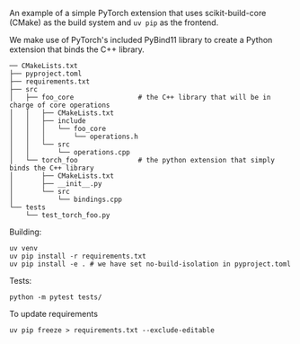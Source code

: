 
An example of a simple PyTorch extension that uses scikit-build-core (CMake) as the build system and `uv pip` as the frontend.

We make use of PyTorch's included PyBind11 library to create a Python extension that binds the C++ library.

```
── CMakeLists.txt
├── pyproject.toml
├── requirements.txt
├── src
│   ├── foo_core                # the C++ library that will be in charge of core operations
│   │   ├── CMakeLists.txt
│   │   ├── include
│   │   │   └── foo_core
│   │   │       └── operations.h
│   │   └── src
│   │       └── operations.cpp
│   └── torch_foo               # the python extension that simply binds the C++ library
│       ├── CMakeLists.txt
│       ├── __init__.py
│       └── src
│           └── bindings.cpp
└── tests
    └── test_torch_foo.py
```

Building:
```
uv venv
uv pip install -r requirements.txt
uv pip install -e . # we have set no-build-isolation in pyproject.toml
```

Tests:
```
python -m pytest tests/
```


To update requirements
```
uv pip freeze > requirements.txt --exclude-editable
```
